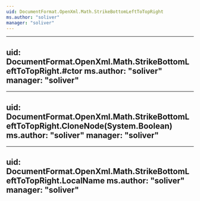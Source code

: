 ```yaml
---
uid: DocumentFormat.OpenXml.Math.StrikeBottomLeftToTopRight
ms.author: "soliver"
manager: "soliver"
---
```


---
uid: DocumentFormat.OpenXml.Math.StrikeBottomLeftToTopRight.#ctor
ms.author: "soliver"
manager: "soliver"
---

---
uid: DocumentFormat.OpenXml.Math.StrikeBottomLeftToTopRight.CloneNode(System.Boolean)
ms.author: "soliver"
manager: "soliver"
---

---
uid: DocumentFormat.OpenXml.Math.StrikeBottomLeftToTopRight.LocalName
ms.author: "soliver"
manager: "soliver"
---
